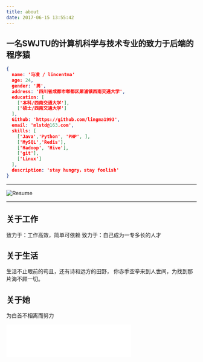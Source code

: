 ```yaml
---
title: about
date: 2017-06-15 13:55:42
---
```


## 一名SWJTU的计算机科学与技术专业的致力于后端的程序猿

```json
{
  name: '马凌 / lincentma'
  age: 24,
  gender: '男',
  address: '四川省成都市郫都区犀浦镇西南交通大学',
  education: [
    ['本科/西南交通大学'],
    ['硕士/西南交通大学']
  ],
  Github: 'https://github.com/lingma1993',
  email: 'mlstd@163.com',
  skills: [
    ['Java','Python', 'PHP', ],
    ['MySQL','Redis'],
    ['Hadoop', 'Hive'],
    ['git'],
    ['Linux']
  ],
  description: 'stay hungry，stay foolish'
}
```

---

![Resume](http://orj5hqpmw.bkt.clouddn.com/cli_300px.png)

---

## 关于工作

致力于：工作高效，简单可依赖
致力于：自己成为一专多长的人才

## 关于生活

生活不止眼前的苟且，还有诗和远方的田野，
你赤手空拳来到人世间，为找到那片海不顾一切。

## 关于她

为白首不相离而努力

<iframe frameborder="no" border="0" marginwidth="0" marginheight="0" width=330 height=86 src="//music.163.com/outchain/player?type=2&id=411315552&auto=1&height=66"></iframe>

